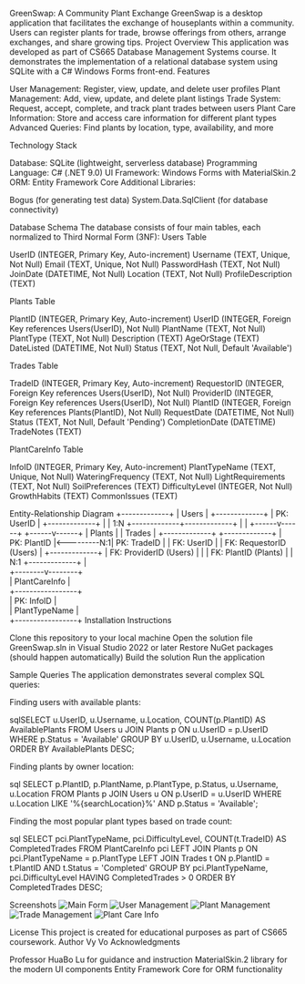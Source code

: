 GreenSwap: A Community Plant Exchange
GreenSwap is a desktop application that facilitates the exchange of houseplants within a community. Users can register plants for trade, browse offerings from others, arrange exchanges, and share growing tips.
Project Overview
This application was developed as part of CS665 Database Management Systems course. It demonstrates the implementation of a relational database system using SQLite with a C# Windows Forms front-end.
Features

User Management: Register, view, update, and delete user profiles
Plant Management: Add, view, update, and delete plant listings
Trade System: Request, accept, complete, and track plant trades between users
Plant Care Information: Store and access care information for different plant types
Advanced Queries: Find plants by location, type, availability, and more

Technology Stack

Database: SQLite (lightweight, serverless database)
Programming Language: C# (.NET 9.0)
UI Framework: Windows Forms with MaterialSkin.2
ORM: Entity Framework Core
Additional Libraries:

Bogus (for generating test data)
System.Data.SqlClient (for database connectivity)



Database Schema
The database consists of four main tables, each normalized to Third Normal Form (3NF):
Users Table

UserID (INTEGER, Primary Key, Auto-increment)
Username (TEXT, Unique, Not Null)
Email (TEXT, Unique, Not Null)
PasswordHash (TEXT, Not Null)
JoinDate (DATETIME, Not Null)
Location (TEXT, Not Null)
ProfileDescription (TEXT)

Plants Table

PlantID (INTEGER, Primary Key, Auto-increment)
UserID (INTEGER, Foreign Key references Users(UserID), Not Null)
PlantName (TEXT, Not Null)
PlantType (TEXT, Not Null)
Description (TEXT)
AgeOrStage (TEXT)
DateListed (DATETIME, Not Null)
Status (TEXT, Not Null, Default 'Available')

Trades Table

TradeID (INTEGER, Primary Key, Auto-increment)
RequestorID (INTEGER, Foreign Key references Users(UserID), Not Null)
ProviderID (INTEGER, Foreign Key references Users(UserID), Not Null)
PlantID (INTEGER, Foreign Key references Plants(PlantID), Not Null)
RequestDate (DATETIME, Not Null)
Status (TEXT, Not Null, Default 'Pending')
CompletionDate (DATETIME)
TradeNotes (TEXT)

PlantCareInfo Table

InfoID (INTEGER, Primary Key, Auto-increment)
PlantTypeName (TEXT, Unique, Not Null)
WateringFrequency (TEXT, Not Null)
LightRequirements (TEXT, Not Null)
SoilPreferences (TEXT)
DifficultyLevel (INTEGER, Not Null)
GrowthHabits (TEXT)
CommonIssues (TEXT)

Entity-Relationship Diagram
                        +-------------+
                        |    Users    |
                        +-------------+
                        | PK: UserID  |
                        +-------------+
                               |
                               | 1:N
                 +-------------+-------------+
                 |                           |
          +------v------+             +------v------+
          |    Plants   |             |   Trades    |
          +-------------+             +-------------+
          | PK: PlantID |<---------N:1| PK: TradeID |
          | FK: UserID  |             | FK: RequestorID (Users) |
          +-------------+             | FK: ProviderID (Users)  |
                 |                    | FK: PlantID (Plants)    |
                 | N:1                +-------------+
                 |                        
        +--------v--------+          
        | PlantCareInfo   |          
        +-----------------+          
        | PK: InfoID      |          
        | PlantTypeName   |           
        +-----------------+
Installation Instructions

Clone this repository to your local machine
Open the solution file GreenSwap.sln in Visual Studio 2022 or later
Restore NuGet packages (should happen automatically)
Build the solution
Run the application

Sample Queries
The application demonstrates several complex SQL queries:

Finding users with available plants:

sqlSELECT u.UserID, u.Username, u.Location, COUNT(p.PlantID) AS AvailablePlants
FROM Users u
JOIN Plants p ON u.UserID = p.UserID
WHERE p.Status = 'Available'
GROUP BY u.UserID, u.Username, u.Location
ORDER BY AvailablePlants DESC;

Finding plants by owner location:

sql
SELECT p.PlantID, p.PlantName, p.PlantType, p.Status, u.Username, u.Location
FROM Plants p
JOIN Users u ON p.UserID = u.UserID
WHERE u.Location LIKE '%{searchLocation}%'
AND p.Status = 'Available';

Finding the most popular plant types based on trade count:

sql
SELECT pci.PlantTypeName, pci.DifficultyLevel, COUNT(t.TradeID) AS CompletedTrades
FROM PlantCareInfo pci
LEFT JOIN Plants p ON pci.PlantTypeName = p.PlantType
LEFT JOIN Trades t ON p.PlantID = t.PlantID AND t.Status = 'Completed'
GROUP BY pci.PlantTypeName, pci.DifficultyLevel
HAVING CompletedTrades > 0
ORDER BY CompletedTrades DESC;

Screenshots
![Main Form](./GreenSwap/screenshots/main_form.png)
![User Management](./GreenSwap/screenshots/user_management.png)
![Plant Management](./GreenSwap/screenshots/plant_management.png)
![Trade Management](./GreenSwap/screenshots/trade_management.png)
![Plant Care Info](./GreenSwap/screenshots/plant_care_info.png)

License
This project is created for educational purposes as part of CS665 coursework.
Author
Vy Vo
Acknowledgments

Professor HuaBo Lu for guidance and instruction
MaterialSkin.2 library for the modern UI components
Entity Framework Core for ORM functionality
